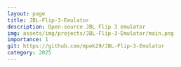 ```yaml
---
layout: page
title: JBL-Flip-3-Emulator
description: Open-source JBL Flip 3 emulator
img: assets/img/projects/JBL-Flip-3-Emulator/main.png
importance: 1
git: https://github.com/mpek29/JBL-Flip-3-Emulator
category: 2025
---
```




